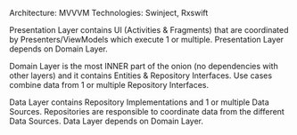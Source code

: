 Architecture: MVVVM
Technologies: Swinject, Rxswift

Presentation Layer contains UI (Activities & Fragments) that are coordinated by Presenters/ViewModels which execute 1 or multiple. Presentation Layer depends on Domain Layer.

Domain Layer is the most INNER part of the onion (no dependencies with other layers) and it contains Entities & Repository Interfaces. Use cases combine data from 1 or multiple Repository Interfaces.

Data Layer contains Repository Implementations and 1 or multiple Data Sources. Repositories are responsible to coordinate data from the different Data Sources. Data Layer depends on Domain Layer.
